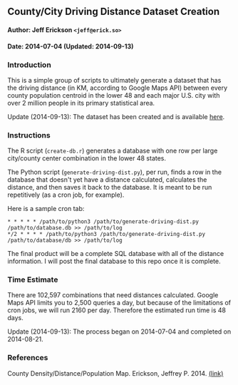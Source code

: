 ## County/City Driving Distance Dataset Creation

#### Author: Jeff Erickson `<jeff@erick.so>`
#### Date: 2014-07-04 (Updated: 2014-09-13)

### Introduction

This is a simple group of scripts to ultimately generate a dataset that has the driving distance (in KM, according to Google Maps API) between every county population centroid in the lower 48 and each major U.S. city with over 2 million people in its primary statistical area.

Update (2014-09-13): The dataset has been created and is available [here](https://raw.githubusercontent.com/jefferickson/county-city-driving-dist/master/datasets/county-city-driving-dist.csv).

### Instructions

The R script (`create-db.r`) generates a database with one row per large city/county center combination in the lower 48 states.

The Python script (`generate-driving-dist.py`), per run, finds a row in the database that doesn't yet have a distance calculated, calculates the distance, and then saves it back to the database. It is meant to be run repetitively (as a cron job, for example).

Here is a sample cron tab:  
```
* * * * * /path/to/python3 /path/to/generate-driving-dist.py /path/to/database.db >> /path/to/log  
*/2 * * * * /path/to/python3 /path/to/generate-driving-dist.py /path/to/database/db >> /path/to/log
```

The final product will be a complete SQL database with all of the distance information. I will post the final database to this repo once it is complete.

### Time Estimate

There are 102,597 combinations that need distances calculated. Google Maps API limits you to 2,500 queries a day, but because of the limitations of cron jobs, we will run 2160 per day. Therefore the estimated run time is 48 days.

Update (2014-09-13): The process began on 2014-07-04 and completed on 2014-08-21.

### References

County Density/Distance/Population Map. Erickson, Jeffrey P. 2014. [(link)](https://github.com/jefferickson/county-dendist-map)
